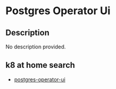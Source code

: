 # Postgres Operator Ui

## Description

No description provided.

## k8 at home search

- [postgres-operator-ui](https://nanne.dev/k8s-at-home-search/#/postgres-operator-ui)
